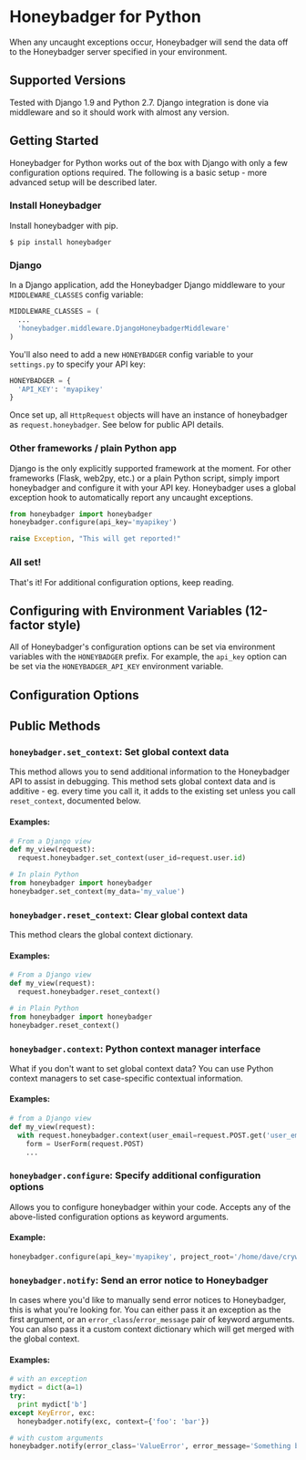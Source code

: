 # Honeybadger for Python
When any uncaught exceptions occur, Honeybadger will send the data off to the Honeybadger server specified in your environment.

## Supported Versions

Tested with Django 1.9 and Python 2.7. Django integration is done via middleware and so it should work with almost any version.

## Getting Started

Honeybadger for Python works out of the box with Django with only a few configuration options required. The following is a basic setup - more advanced setup will be described later.

### Install Honeybadger

Install honeybadger with pip.

`$ pip install honeybadger`


### Django

In a Django application, add the Honeybadger Django middleware to your `MIDDLEWARE_CLASSES` config variable:

```python
MIDDLEWARE_CLASSES = (
  ...
  'honeybadger.middleware.DjangoHoneybadgerMiddleware'
)
```

You'll also need to add a new `HONEYBADGER` config variable to your `settings.py` to specify your API key:

```python
HONEYBADGER = {
  'API_KEY': 'myapikey'
}
```

Once set up, all `HttpRequest` objects will have an instance of honeybadger as `request.honeybadger`. See below for public API details.

### Other frameworks / plain Python app

Django is the only explicitly supported framework at the moment. For other frameworks (Flask, web2py, etc.) or a plain Python script, simply import honeybadger and configure it with your API key. Honeybadger uses a global exception hook to automatically report any uncaught exceptions.

```python
from honeybadger import honeybadger
honeybadger.configure(api_key='myapikey')

raise Exception, "This will get reported!"
```

### All set!

That's it! For additional configuration options, keep reading.

## Configuring with Environment Variables (12-factor style)

All of Honeybadger's configuration options can be set via environment variables with the `HONEYBADGER` prefix. For example, the `api_key` option can be set via the `HONEYBADGER_API_KEY` environment variable.

## Configuration Options

## Public Methods

### `honeybadger.set_context`: Set global context data

This method allows you to send additional information to the Honeybadger API to assist in debugging. This method sets global context data and is additive  - eg. every time you call it, it adds to the existing set unless you call `reset_context`, documented below.

#### Examples:

```python
# From a Django view
def my_view(request):
  request.honeybadger.set_context(user_id=request.user.id)

# In plain Python
from honeybadger import honeybadger
honeybadger.set_context(my_data='my_value')
```

### `honeybadger.reset_context`: Clear global context data

This method clears the global context dictionary.

#### Examples:

```python
# From a Django view
def my_view(request):
  request.honeybadger.reset_context()

# in Plain Python
from honeybadger import honeybadger
honeybadger.reset_context()
```

### `honeybadger.context`: Python context manager interface

What if you don't want to set global context data? You can use Python context managers to set case-specific contextual information.

#### Examples:

```python
# from a Django view
def my_view(request):
  with request.honeybadger.context(user_email=request.POST.get('user_email', None)):
    form = UserForm(request.POST)
    ...
```

### `honeybadger.configure`: Specify additional configuration options

Allows you to configure honeybadger within your code. Accepts any of the above-listed configuration options as keyword arguments.

#### Example:

```python
honeybadger.configure(api_key='myapikey', project_root='/home/dave/crywolf-django')
```

### `honeybadger.notify`: Send an error notice to Honeybadger

In cases where you'd like to manually send error notices to Honeybadger, this is what you're looking for. You can either pass it an exception as the first argument, or an `error_class`/`error_message` pair of keyword arguments. You can also pass it a custom context dictionary which will get merged with the global context.

#### Examples:

```python
# with an exception
mydict = dict(a=1)
try:
  print mydict['b']
except KeyError, exc:
  honeybadger.notify(exc, context={'foo': 'bar'})

# with custom arguments
honeybadger.notify(error_class='ValueError', error_message='Something bad happened!')
```
